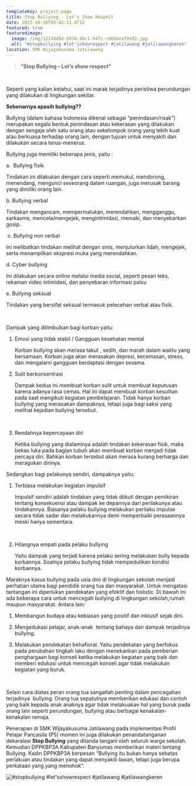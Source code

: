 ```yaml
---
templateKey: project-page
title: Stop Bullying - Let's Show Respect
date: 2023-10-26T05:42:11.071Z
featured: true
featuredimage:
  image: /img/121ddd64-b930-46c1-947c-c86bbeaf8e92.jpg
  alt: "#stopbullying #let'sshowrespect #jatilawang #jatilawangkeren"
location: SMK Wijayakusuma Jatilawang
---
```

> **“Stop Bullying – Let’s show respect”**

 

Seperti yang kalian ketahui, saat ini marak terjadinya peristiwa perundungan yang dilakukan di lingkungan sekitar.

**Sebenarnya apasih bullying??**

Bullying (dalam bahasa Indonesia dikenal sebagai “penindasan/risak”) merupakan segala bentuk penindasan atau kekerasan yang dilakukan dengan sengaja oleh satu orang atau sekelompok orang yang lebih kuat atau berkuasa terhadap orang lain, dengan tujuan untuk menyakiti dan dilakukan secara terus-menerus.

Bullying juga memiliki beberapa jenis, yaitu :

a.  Bullying fisik

Tindakan ini dilakukan dengan cara seperti memukul, mendorong, menendang, mengunci seseorang dalam ruangan, juga merusak barang yang dimiliki orang lain.

b. Bullying verbal

Tindakan mengancam, mempermalukan, merendahkan, mengganggu, sarkasme, mencela/mengejek, mengintimidasi, memaki, dan menyebarkan gosip.

 c. Bullying non verbal

Ini melibatkan tindakan melihat dengan sinis, menjulurkan lidah, mengejek, serta menampilkan ekspresi muka yang merendahkan.

d. Cyber bullying

Ini dilakukan secara online melalui media social, seperti pesan teks, rekaman video intimidasi, dan penyebaran informasi palsu

e. Bullying seksual

Tindakan yang bersifat seksual termasuk pelecehan verbal atau fisik.

 

Dampak yang ditimbulkan bagi korban yaitu:

1. Emosi yang tidak stabil / Gangguan kesehatan mental

   Korban bullying akan merasa takut , sedih, dan marah dalam waktu yang bersamaan. Korban juga akan merasakan depresi, kecemasan, stress, dan mengalami gangguan berdaptasi dengan sesama.


2. Sulit berkonsentrasi

   Dampak kedua ini membuat korban sulit untuk membuat keputusan karena adanya rasa cemas. Hal ini dapat membuat korban kesulitan pada saat mengikuti kegiatan pembelajaran. Tidak hanya korban bullying yang merasakan dampaknya, tetapi juga bagi saksi yang melihat kejadian bullying tersebut.

    
3. Rendahnya kepercayaan diri

   Ketika bullying yang dialaminya adalah tindakan kekerasan fisik, maka bekas luka pada bagian tubuh akan membuat korban menjadi tidak percaya diri. Bahkan korban tersebut akan merasa kurang berharga dan meragukan dirinya.



Sedangkan bagi pelakunya sendiri, dampaknya yaitu:

1. Terbiasa melakukan kegiatan impulsif

   Impulsif sendiri adalah tindakan yang tidak diikuti dengan pemikiran tentang konsekuensi atau dampak ke depannya dari perilakunya atau tindakannya. Biasanya pelaku bullying melakukan perilaku impulse secara tidak sadar dan melakukannya demi memperbaiki perasaannya meski hanya sementara.

    
2. Hilangnya empati pada pelaku bullying

   Yaitu dampak yang terjadi karena pelaku sering melakukan bully kepada korbannya. Soalnya pelaku bullying tidak mempedulikan kondisi korbannya.



Maraknya kasus bullying pada usia dini di lingkungan sekolah menjadi perhatian utama bagi pendidik orang tua dan masyarakat. Untuk mengatasi tantangan ini diperlukan pendekatan yang efektif dan holistic. Di bawah ini ada beberapa cara untuk mencegah bullying di lingkungan sekolah,rumah maupun masyarakat. Antara lain:

1. Membangun budaya atau kebiasan yang positif dan inklusif sejak dini.

2. Mengedukasi pelajar, anak-anak  tentang bahaya dan dampak terjadinya bullying.

3. Melakukan pendekatan behafioral. Yaitu pendekatan yang berfokus pada perubahan tingkah laku dengan menekankan pada pemberian penghargaan bagi konseli ketika melakukan kegiatan yang baik dan memberi edukasi untuk mencegah konseli agar tidak melakukan kegiatan yang buruk.

 

Selain cara diatas peran orang tua sangatlah penting dalam pencegahan  terjadinya  bullying. Orang tua sepatutnya memberikan edukasi dan contoh yang baik kepada anak anaknya agar tidak melakuakan hal yang buruk pada orang lain seperti perundungan, bullying atau berbagai kenakalan-kenakalan remaja.



Penerapan di SMK Wijayakusuma Jatilawang pada implementasi Profil Pelajar Pancasila (P5) momen ini juga dilakukan penandatanganan dekaralasi **Stop Bullying** yang ditanda tangani oleh seluruh warga sekolah. Kemudian DPPKBP3A Kabupaten Banyumas memberikan materi tentang Bullying. Kadin DPPKBP3A berpesan “Bullying itu bukan hanya sebatas perlakuan atau tindakan yang dapat menyakiti lawan, tetapi juga berupa perkataan yang yang menohok”.

![#stopbullying #let'sshowrespect #jatilawang #jatilawangkeren](/img/7da5f093-81a9-43de-9d00-a4fe89707700.jpg "Penandatanganan deklarasi Stop Bullying-Let's Show Respect")